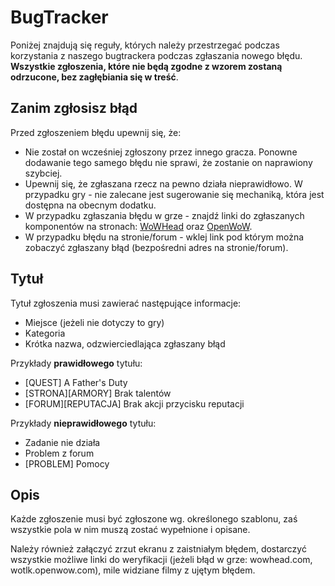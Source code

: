 BugTracker
=
Poniżej znajdują się reguły, których należy przestrzegać podczas korzystania z naszego bugtrackera podczas zgłaszania nowego błędu. **Wszystkie zgłoszenia, które nie będą zgodne z wzorem zostaną odrzucone, bez zagłębiania się w treść**.


Zanim zgłosisz błąd
-
Przed zgłoszeniem błędu upewnij się, że:

 - Nie został on wcześniej zgłoszony przez innego gracza. Ponowne dodawanie tego samego błędu nie sprawi, że zostanie on naprawiony szybciej.
 - Upewnij się, że zgłaszana rzecz na pewno działa nieprawidłowo. W przypadku gry - nie zalecane jest sugerowanie się mechaniką, która jest dostępna na obecnym dodatku.
 - W przypadku zgłaszania błędu w grze - znajdź linki do zgłaszanych komponentów na stronach: [WoWHead](http://www.wowhead.com/) oraz [OpenWoW](http://wotlk.openwow.com/).
 - W przypadku błędu na stronie/forum - wklej link pod którym można zobaczyć zgłaszany błąd (bezpośredni adres na stronie/forum).

Tytuł
-
Tytuł zgłoszenia musi zawierać następujące informacje:

 - Miejsce (jeżeli nie dotyczy to gry)
 - Kategoria
 - Krótka nazwa, odzwierciedlająca zgłaszany błąd

Przykłady **prawidłowego** tytułu:

 - [QUEST] A Father's Duty 
 - [STRONA][ARMORY] Brak talentów
 - [FORUM][REPUTACJA] Brak akcji przycisku reputacji

Przykłady **nieprawidłowego** tytułu:

 - Zadanie nie działa
 - Problem z forum
 - [PROBLEM] Pomocy

Opis
-

Każde zgłoszenie musi być zgłoszone wg. określonego szablonu, zaś wszystkie pola w nim muszą zostać wypełnione i opisane.

Należy również załączyć zrzut ekranu z zaistniałym błędem, dostarczyć wszystkie możliwe linki do weryfikacji (jeżeli błąd w grze: wowhead.com, wotlk.openwow.com), mile widziane filmy z ujętym błędem.
